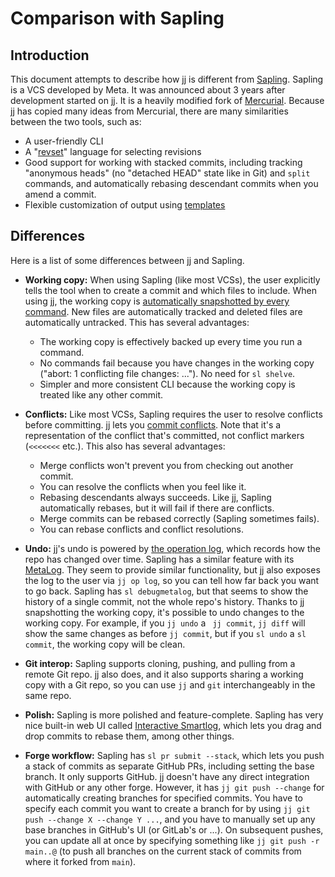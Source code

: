 # Comparison with Sapling

## Introduction

This document attempts to describe how jj is different
from [Sapling](https://sapling-scm.com). Sapling is a VCS developed by Meta. It
was announced about 3 years after development started on jj. It is a heavily
modified fork of [Mercurial](https://www.mercurial-scm.org/). Because jj has
copied many ideas from Mercurial, there are many similarities between the two
tools, such as:

* A user-friendly CLI
* A "[revset](revsets.md)" language for selecting revisions
* Good support for working with stacked commits, including tracking "anonymous
  heads" (no "detached HEAD" state like in Git) and `split` commands, and
  automatically rebasing descendant commits when you amend a commit.
* Flexible customization of output using [templates](templates.md)

## Differences

Here is a list of some differences between jj and Sapling.

* **Working copy:** When using Sapling (like most VCSs), the
  user explicitly tells the tool when to create a commit and which files to
  include. When using jj, the working copy
  is [automatically snapshotted by every command](working-copy.md). New files
  are automatically tracked and deleted files are automatically untracked. This
  has several advantages:

  * The working copy is effectively backed up every time you run a command.
  * No commands fail because you have changes in the working copy ("abort: 1
    conflicting file changes: ..."). No need for `sl shelve`.
  * Simpler and more consistent CLI because the working copy is treated like any
    other commit.

* **Conflicts:** Like most VCSs, Sapling requires the user to
  resolve conflicts before committing. jj lets
  you [commit conflicts](conflicts.md). Note that it's a representation of the
  conflict that's committed, not conflict markers (`<<<<<<<` etc.). This also
  has several advantages:

  * Merge conflicts won't prevent you from checking out another commit.
  * You can resolve the conflicts when you feel like it.
  * Rebasing descendants always succeeds. Like jj, Sapling automatically
    rebases, but it will fail if there are conflicts.
  * Merge commits can be rebased correctly (Sapling sometimes fails).
  * You can rebase conflicts and conflict resolutions.

* **Undo:** jj's undo is powered by [the operation log](operation-log.md), which
  records how the repo has changed over time. Sapling has a similar feature
  with its [MetaLog](https://sapling-scm.com/docs/internals/metalog).
  They seem to provide similar functionality, but jj also exposes the log to the
  user via `jj op log`, so you can tell how far back you want to go back.
  Sapling has `sl debugmetalog`, but that seems to show the history of a single
  commit, not the whole repo's history. Thanks to jj snapshotting the working
  copy, it's possible to undo changes to the working copy. For example, if
  you `jj undo` a ` jj commit`, `jj diff` will show the same changes as
  before `jj commit`, but if you `sl undo` a `sl commit`, the working copy will
  be clean.
* **Git interop:** Sapling supports cloning, pushing, and pulling from a remote
  Git repo. jj also does, and it also supports sharing a working copy with a Git
  repo, so you can use `jj` and `git` interchangeably in the same repo.
* **Polish:** Sapling is more polished and feature-complete. Sapling has very
  nice built-in web UI called
  [Interactive Smartlog](https://sapling-scm.com/docs/addons/isl), which lets
  you drag and drop commits to rebase them, among other things.
* **Forge workflow:** Sapling has `sl pr submit --stack`, which lets you
  push a stack of commits as separate GitHub PRs, including setting the base
  branch. It only supports GitHub. jj doesn't have any direct integration with
  GitHub or any other forge. However, it has `jj git push --change` for
  automatically creating branches for specified commits. You have to specify
  each commit you want to create a branch for by using
  `jj git push --change X --change Y ...`, and you have to manually set up any
  base branches in GitHub's UI (or GitLab's or ...). On subsequent pushes, you
  can update all at once by specifying something like `jj git push -r main..@`
  (to push all branches on the current stack of commits from where it forked
  from `main`).
